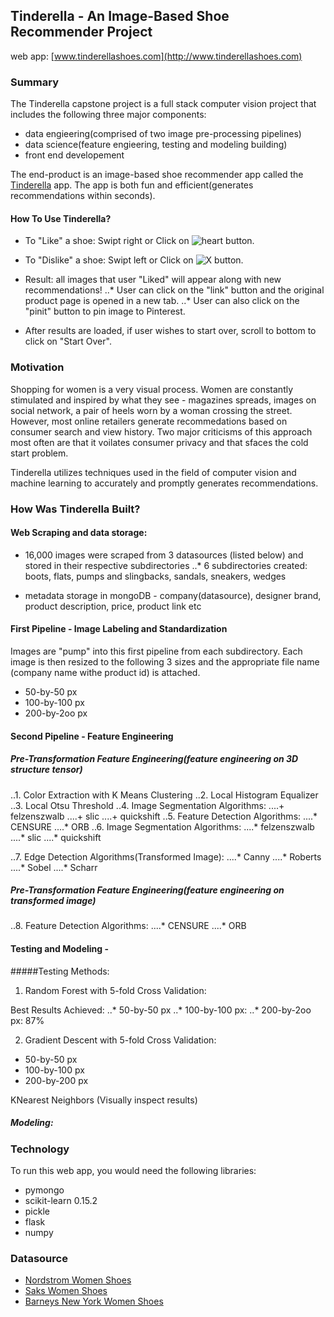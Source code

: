 ## Tinderella - An Image-Based Shoe Recommender Project
web app: [www.tinderellashoes.com](http://www.tinderellashoes.com)

### Summary

The Tinderella capstone project is a full stack computer vision project that includes the following three major components: 

* data engieering(comprised of two image pre-processing pipelines)
* data science(feature engieering, testing and modeling building)
* front end developement

The end-product is an image-based shoe recommender app called the [Tinderella](http://www.tinderellashoes.com) app. The app is both fun and efficient(generates recommendations within seconds). 


#### How To Use Tinderella?

* To "Like" a shoe: Swipt right or Click on ![heart](https://github.com/virginiayung/Tinderella_Capstone_Project/tree/master/Others/tiny_like_icon.png "Logo Title Text 1")
 button.


* To "Dislike" a shoe: Swipt left or Click on ![X](https://github.com/virginiayung/Tinderella_Capstone_Project/tree/master/Others/tiny_dislike_icon.png) button.

* Result: all images that user "Liked" will appear along with new recommendations!
..* User can click on the "link" button and the original product page is opened in a new tab.
..* User can also click on the "pinit" button to pin image to Pinterest.
* After results are loaded, if user wishes to start over, scroll to bottom to click on "Start Over".


### Motivation

Shopping for women is a very visual process. Women are constantly stimulated and inspired by what they see - magazines spreads, images on social network, a pair of heels worn by a woman crossing the street. However, most online retailers generate recommedations based on consumer search and view history. Two major criticisms of this approach most often are that it voilates consumer privacy and that sfaces the cold start problem.

Tinderella utilizes techniques used in the field of computer vision and machine learning to accurately and promptly generates recommendations.


### How Was Tinderella Built?

#### Web Scraping and data storage:

* 16,000 images were scraped from 3 datasources (listed below) and stored in their respective subdirectories
..* 6 subdirectories created: boots, flats, pumps and slingbacks, sandals, sneakers, wedges

* metadata storage in mongoDB - company(datasource), designer brand, product description, price, product link etc

#### First Pipeline - Image Labeling and Standardization

Images are "pump" into this first pipeline from each subdirectory. Each image is then resized to the following 3 sizes and the appropriate file name (company name withe product id) is attached.

* 50-by-50 px
* 100-by-100 px
* 200-by-2oo px


#### Second Pipeline - Feature Engineering

##### Pre-Transformation Feature Engineering(feature engineering on 3D structure tensor)
..1. Color Extraction with K Means Clustering
..2. Local Histogram Equalizer
..3. Local Otsu Threshold
..4. Image Segmentation Algorithms:
....+ felzenszwalb
....+ slic
....+ quickshift
..5. Feature Detection Algorithms:
....* CENSURE
....* ORB
..6. Image Segmentation Algorithms:
....* felzenszwalb
....* slic
....* quickshift

..7. Edge Detection Algorithms(Transformed Image):
....* Canny
....* Roberts
....* Sobel
....* Scharr

##### Pre-Transformation Feature Engineering(feature engineering on transformed image)
..8. Feature Detection Algorithms:
....* CENSURE
....* ORB




#### Testing and Modeling - 

#####Testing Methods:
1. Random Forest with 5-fold Cross Validation: 

Best Results Achieved: 
..* 50-by-50 px
..* 100-by-100 px: 
..* 200-by-2oo px: 87%

2. Gradient Descent with 5-fold Cross Validation:
* 50-by-50 px
* 100-by-100 px
* 200-by-200 px

KNearest Neighbors (Visually inspect results)



##### Modeling:








### Technology
To run this web app, you would need the following libraries:

* pymongo
* scikit-learn 0.15.2
* pickle
* flask
* numpy



### Datasource

* [Nordstrom Women Shoes](http://shop.nordstrom.com/c/womens-shoes?origin=leftnav)
* [Saks Women Shoes](http://www.saksfifthavenue.com/main/SectionPage.jsp?catId=2534374306622397&FOLDER%3C%3Efolder_id=2534374306622397)
* [Barneys New York Women Shoes](http://www.barneys.com/barneys-new-york/women/shoes)




